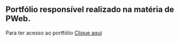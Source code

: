 ## Portfólio responsível realizado na matéria de PWeb.

Para ter acesso ao portfólio <a href="https://portfolio-andre-luiz-j-poles.netlify.app">Clique aqui</a>
